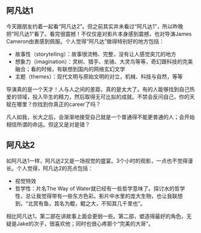## 阿凡达1
今天跟朋友约着一起看“阿凡达2”。但之前其实并未看过“阿凡达1”，所以昨晚把“阿凡达1”看了。看完很震撼！不仅仅是对影片本身感到震撼，也对导演James Cameron由衷感到佩服。个人觉得“阿凡达”做得特别好的地方包括：
- 故事性（storytelling）：故事很流畅、完整，没有让人感觉突兀的地方
- 想象力（imagination）：灵树、猎手、坐骑、大灵鸟等等，奇幻跟科技的完美融合；看的时候，有联想到国内的网络玄幻文学
- 主题（themes）：现代文明与原始文明的对立，机械、科技与自然，等等

导演真的是一个天才！人与人之间的差距，真的是太大了。有的人能够找到自己热爱的领域，投入毕生的精力，然后取得无可比拟的成就。不禁会反问自己，你的天赋在哪里？你找到你真正的career了吗？

凡人如我，长大之后，会渐渐地接受自己就是一个普通得不能更普通的人；会开始相信所谓的命运。但这又是对是错？

## 阿凡达2
如阿凡达1一样，阿凡达2又是一场视觉的盛宴。3个小时的观影，一点也不觉得漫长。个人觉得，阿凡达2的亮点包括：
- 视觉特效
- 哲学性：片名The Way of Water就已经有一些哲学意味了。探讨水的哲学性，总让我觉得带有一些东方色彩。影片中水里的庞大生物，也让我联想到，“北冥有鱼，其名为鲲，鲲之大，不知其几千里也”。

相比阿凡达1，第二部在讲故事上面会更弱一些。第二部，塑造得最好的角色，无疑是Jake的次子，很喜欢他；同时也很心疼那个“完美的大哥”。